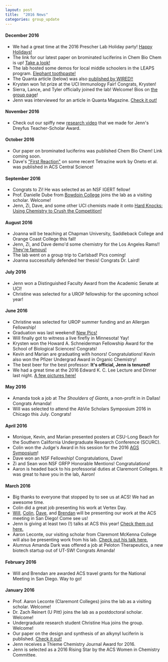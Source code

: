 ```yaml
---
layout: post
title:  "2016 News"
categories: group_update
---
```

#### December 2016
- We had a great time at the 2016 Prescher Lab Holiday party! [Happy Holidays!](https://flic.kr/p/QJXQYF)
- The link for our latest paper on brominated luciferins in Chem Bio Chem is up! [Take a look!](http://onlinelibrary.wiley.com/doi/10.1002/cbic.201600564/abstract)
- The lab hosted some demos for local middle schoolers in the LEAPS program. [Elephant toothpaste!](https://www.flickr.com/photos/140674789@N08/)
- The Quanta article (below) was also [published by WIRED!!](https://www.wired.com/2016/12/mysterious-machinery-creatures-glow-deep/)
- Krysten won 1st prize at the UCI Immunology Fair! Congrats, Krysten!
- Sierra, Lance, and Tyler officially joined the lab! Welcome! Bios on [the group page](the-group.html)!
- Jenn was interviewed for an article in Quanta Magazine. [Check it out!](https://www.quantamagazine.org/20161201-how-life-makes-light-bioluminescence/)

#### November 2016
- Check out our spiffy new [research video](research.html) that we made for Jenn's Dreyfus Teacher-Scholar Award.

#### October 2016
- Our paper on brominated luciferins was published Chem Bio Chem! Link coming soon.
- Dave's ["First Reaction"](http://pubs.acs.org/doi/abs/10.1021/acscentsci.6b00204?src=recsys) on some recent Tetrazine work by Oneto et al. was published in ACS Central Science!

#### September 2016
- Congrats to Zi! He was selected as an NSF IGERT fellow!
- Prof. Danielle Dube from [Bowdoin College](https://www.bowdoin.edu/faculty/d/ddube/) joins the lab as a visiting scholar. Welcome!
- Jenn, Zi, Dave, and some other UCI chemists made it onto [Hard Knocks: Using Chemistry to Crush the Competition!](https://www.youtube.com/watch?v=z1sz0gsO9as&feature=youtu.be)

#### August 2016
- Joanna will be teaching at Chapman University, Saddleback College and Orange Coast College this fall!
- Jenn, Zi, and Dave demo'd some chemistry for the Los Angeles Rams!! [They're famous!](http://www.latimes.com/socal/daily-pilot/news/tn-dpt-me-0825-football-chemistry-20160824-story.html)
- The lab went on a group trip to Carlsbad! Pics coming!
- Joanna successfully defended her thesis! Congrats Dr. Laird!

#### July 2016
- Jenn won a Distinguished Faculty Award from the Academic Senate at UCI!
- Christine was selected for a UROP fellowship for the upcoming school year!

#### June 2016
- Christine was selected for UROP summer funding and an Allergan Fellowship!
- Graduation was last weekend! [New Pics!](https://www.flickr.com/photos/140674789@N08/)
- Will finally got to witness a live firefly in Minnesota! Yay!
- Krysten won the Howard A. Schneiderman Fellowship Award for the School of Biological Sciences! Congrats!
- Kevin and Marian are graduating with honors! Congratulations! Kevin also won the Pfizer Undergrad Award in Organic Chemistry!
- The best beer for the best professor: **It's official, Jenn is tenured!**
- We had a great time at the 2016 Edward K. C. Lee Lecture and Dinner last night. [A few pictures here!](https://www.flickr.com/photos/140674789@N08/albums/72157665085165442)

#### May 2016

-   Amanda took a job at *The Shoulders of Giants*, a non-profit in in
    Dallas! Congrats Amanda!
-   Will was selected to attend the AbVie Scholars Symposium 2016 in
    Chicago this July. Congrats!


#### April 2016

-   Monique, Kevin, and Marian presented posters at CSU-Long Beach for
    the Southern California Undergraduate Research Conference (SCURC).
-   Colin won the Judge's Award in his session for the 2016 [AGS
    Symposium](http://symposium.ags.uci.edu/)!
-   Dave won an NSF Fellowship! Congratulations, Dave!
-   Zi and Sean won NSF GRFP Honorable Mentions! Congratulations!
-   Aaron is headed back to his professorial duties at
    Claremont Colleges. It was great to have you in the lab, Aaron!

#### March 2016

-   Big thanks to everyone that stopped by to see us at ACS! We had an
    awesome time.
-   Colin did a great job presenting his work at Vertex Day.
-   [Will](https://ep70.eventpilotadmin.com/web/page.php?page=Session&project=ACS16spring&id=2402770),
    [Colin](https://ep70.eventpilotadmin.com/web/page.php?page=Session&project=ACS16spring&id=2404643),
    [Dave](https://ep70.eventpilotadmin.com/web/page.php?page=Session&project=ACS16spring&id=2408328),
    and
    [Brendan](https://ep70.eventpilotadmin.com/web/page.php?page=Session&project=ACS16spring&id=2412753s)
    will be presenting our work at the ACS meeting in San Diego! Come
    see us!
-   Jenn is giving at least two (!) talks at ACS this year! [Check them
    out here.](https://ep70.eventpilotadmin.com/web/page.php?page=Speaker&project=ACS16spring&id=3063938)
-   Aaron Leconte, our visiting scholar from Claremont McKenna College
    will also be presenting work from his lab. [Check out his
    talk here.](https://ep70.eventpilotadmin.com/web/page.php?page=Speaker&project=ACS16spring&id=3091275)
-   Alumnus Amanda Dark was offered a job at Peloton Therapeutics, a new
    biotech startup out of UT-SW! Congrats Amanda!


#### February 2016

-   Will and Brendan are awarded ACS travel grants for the National
    Meeting in San Diego. Way to go!

#### January 2016

-   Prof. Aaron Leconte (Claremont Colleges) joins the lab as a
    visiting scholar. Welcome!
-   Dr. Zach Reinert (U Pitt) joins the lab as a postdoctoral scholar.
    Welcome!
-   Undergraduate research student Christine Hua joins the group.
    Welcome!
-   Our paper on the design and synthesis of an alkynyl luciferin
    is published. [Check it
    out!](http://onlinelibrary.wiley.com/doi/10.1002/chem.201503944/full)
-   Jenn receives a Thieme Chemistry Journal Award for 2016.
-   Jenn is selected as a 2016 Rising Star by the ACS Women in
    Chemistry Committee.
